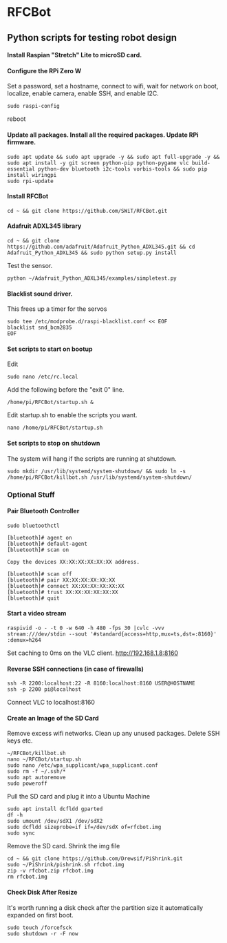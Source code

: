 # RFCBot #
## Python scripts for testing robot design ##

#### Install Raspian "Stretch" Lite to microSD card. ####

#### Configure the RPi Zero W ####
Set a password, set a hostname, connect to wifi, wait for network on boot, localize, enable camera, enable SSH, and enable I2C.
```
sudo raspi-config
```
reboot

#### Update all packages. Install all the required packages. Update RPi firmware. ####
```
sudo apt update && sudo apt upgrade -y && sudo apt full-upgrade -y && sudo apt install -y git screen python-pip python-pygame vlc build-essential python-dev bluetooth i2c-tools vorbis-tools && sudo pip install wiringpi
sudo rpi-update
```

#### Install RFCBot ####
```
cd ~ && git clone https://github.com/SWiT/RFCBot.git
```

#### Adafruit ADXL345 library ####
```
cd ~ && git clone https://github.com/adafruit/Adafruit_Python_ADXL345.git && cd Adafruit_Python_ADXL345 && sudo python setup.py install
```
Test the sensor.
```
python ~/Adafruit_Python_ADXL345/examples/simpletest.py
```

#### Blacklist sound driver. ####
This frees up a timer for the servos 
```
sudo tee /etc/modprobe.d/raspi-blacklist.conf << EOF
blacklist snd_bcm2835
EOF
```

#### Set scripts to start on bootup ####
Edit 
```
sudo nano /etc/rc.local
```
Add the following before the "exit 0" line.
```
/home/pi/RFCBot/startup.sh &
```
Edit startup.sh to enable the scripts you want.
```
nano /home/pi/RFCBot/startup.sh
```

#### Set scripts to stop on shutdown ####
The system will hang if the scripts are running at shutdown.
```
sudo mkdir /usr/lib/systemd/system-shutdown/ && sudo ln -s /home/pi/RFCBot/killbot.sh /usr/lib/systemd/system-shutdown/
```



### Optional Stuff ###

#### Pair Bluetooth Controller ####
```
sudo bluetoothctl
```
```
[bluetooth]# agent on
[bluetooth]# default-agent
[bluetooth]# scan on

Copy the devices XX:XX:XX:XX:XX:XX address.

[bluetooth]# scan off
[bluetooth]# pair XX:XX:XX:XX:XX:XX
[bluetooth]# connect XX:XX:XX:XX:XX:XX
[bluetooth]# trust XX:XX:XX:XX:XX:XX
[bluetooth]# quit
```

#### Start a video stream ####
```
raspivid -o - -t 0 -w 640 -h 480 -fps 30 |cvlc -vvv stream:///dev/stdin --sout '#standard{access=http,mux=ts,dst=:8160}' :demux=h264
```
Set caching to 0ms on the VLC client.
http://192.168.1.8:8160

#### Reverse SSH connections (in case of firewalls) ####
```
ssh -R 2200:localhost:22 -R 8160:localhost:8160 USER@HOSTNAME
ssh -p 2200 pi@localhost
```
Connect VLC to localhost:8160

#### Create an Image of the SD Card ####
Remove excess wifi networks. Clean up any unused packages. Delete SSH keys etc.
```
~/RFCBot/killbot.sh
nano ~/RFCBot/startup.sh
sudo nano /etc/wpa_supplicant/wpa_supplicant.conf
sudo rm -f ~/.ssh/*
sudo apt autoremove
sudo poweroff
```

Pull the SD card and plug it into a Ubuntu Machine
```
sudo apt install dcfldd gparted
df -h
sudo umount /dev/sdX1 /dev/sdX2
sudo dcfldd sizeprobe=if if=/dev/sdX of=rfcbot.img
sudo sync
```
Remove the SD card.
Shrink the img file
```
cd ~ && git clone https://github.com/Drewsif/PiShrink.git
sudo ~/PiShrink/pishrink.sh rfcbot.img
zip -v rfcbot.zip rfcbot.img
rm rfcbot.img
```

#### Check Disk After Resize ####
It's worth running a disk check after the partition size it automatically expanded on first boot.
```
sudo touch /forcefsck
sudo shutdown -r -F now
```





